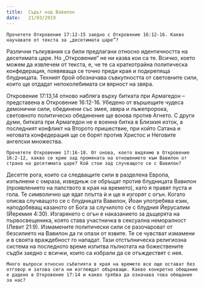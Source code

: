 ```yaml
---
title:  Съдът над Вавилон
date:   21/03/2019
---
```


`Прочетете Откровение 17:12-15 заедно с Откровение 16:12-16. Какво научавате от текста за „десетимата царе”?`

Различни тълкувания са били предлагани относно идентичността на десетимата царе. Но „Откровение“ не ни казва кои са те. Всичко, което можем да извлечем от текста, е, че те са краткотрайна политическа конфедерация, появяваща се точно преди края и подкрепяща блудницата. Техният брой обозначава съвкупността от световните сили, които ще отдадат непоколебимата си вярност на звяра.

Откровение 17:13,14 отново набляга върху битката при Армагедон – представена в Откровение 16:12-16. Убедено от вършещите чудеса демонични сили, обединени със змея, звяра и лъжепророка, световното политическо обединение ще воюва против Агнето. С други думи, битката при Армагедон не е военна битка в Близкия изток, а последният конфликт на Второто пришествие, при който Сатана и неговата конфедерация ще се борят против Христос и Неговите ангелски множества.

`Прочетете Откровение 17:16-18. От онова, което видяхме в Откровение 16:2-12, какво се крие зад промяната на отношението към Вавилон от страна на десетимата царе? Кой стои зад случващото се с Вавилон?`

Десетте рога, които са следващите сили в разделена Европа, изпълнени с омраза, изведнъж се обръщат против блудницата Вавилон (проявлението на папството в края на времето), като я правят пуста и гола. Те символично ще ядат плътта ѝ и ще я изгорят с огън. Когато описва случващото се с блудницата Вавилон, Йоан употребява език, наподобяващ казаното от Бога за случилото се с блудния Йерусалим (Йеремия 4:30). Изгарянето с огън е наказанието за дъщерята на първосвещеника, която става участничка в сексуална неморалност (Левит 21:9). Измамените политически сили се разочароват от безсилието на Вавилон да ги опази от язвите. Те се чувстват измамени и в своята враждебност го нападат. Тази отстъпническа религиозна система на последното време изпитва пълнотата на божествените съдби заедно с всички, които са избрали да се отъждествят с нея.

`Много въпроси относно събитията в края на времето все още остават без отговор и затова сега ни изглеждат объркващи. Какво конкретно обещание е дадено в Откровение 17:14 и какво трябва да означава това обещание за нас?`